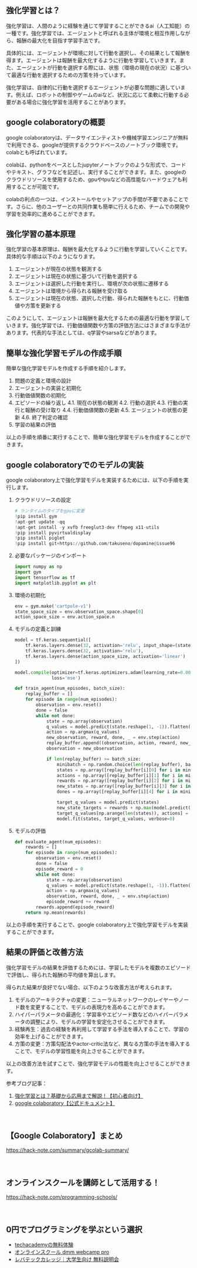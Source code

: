 <!--
title: 【google colaboratory】入門：強化学習の基礎と簡単なモデルの作成
tags: google,colaboratory,python
id: 
private: false
-->

## 強化学習とは？

強化学習は、人間のように経験を通じて学習することができるai（人工知能）の一種です。強化学習では、エージェントと呼ばれる主体が環境と相互作用しながら、報酬の最大化を目指す学習手法です。

具体的には、エージェントが環境に対して行動を選択し、その結果として報酬を得ます。エージェントは報酬を最大化するように行動を学習していきます。また、エージェントが行動を選択する際には、状態（環境の現在の状況）に基づいて最適な行動を選択するための方策を持っています。

強化学習は、自律的に行動を選択するエージェントが必要な問題に適しています。例えば、ロボットの制御やゲームのaiなど、状況に応じて柔軟に行動する必要がある場合に強化学習を活用することがあります。

## google colaboratoryの概要

google colaboratoryは、データサイエンティストや機械学習エンジニアが無料で利用できる、googleが提供するクラウドベースのノートブック環境です。colabとも呼ばれています。

colabは、pythonをベースとしたjupyterノートブックのような形式で、コードやテキスト、グラフなどを記述し、実行することができます。また、googleのクラウドリソースを使用するため、gpuやtpuなどの高性能なハードウェアも利用することが可能です。

colabの利点の一つは、インストールやセットアップの手間が不要であることです。さらに、他のユーザーとの共同作業も簡単に行えるため、チームでの開発や学習を効率的に進めることができます。

## 強化学習の基本原理

強化学習の基本原理は、報酬を最大化するように行動を学習していくことです。具体的な手順は以下のようになります。

1. エージェントが現在の状態を観測する
2. エージェントは現在の状態に基づいて行動を選択する
3. エージェントは選択した行動を実行し、環境が次の状態に遷移する
4. エージェントは環境から得られる報酬を受け取る
5. エージェントは現在の状態、選択した行動、得られた報酬をもとに、行動価値や方策を更新する

このようにして、エージェントは報酬を最大化するための最適な行動を学習していきます。強化学習では、行動価値関数や方策の評価方法にはさまざまな手法があります。代表的な手法としては、q学習やsarsaなどがあります。

## 簡単な強化学習モデルの作成手順

簡単な強化学習モデルを作成する手順を紹介します。

1. 問題の定義と環境の設計
2. エージェントの実装と初期化
3. 行動価値関数の初期化
4. エピソードの繰り返し
   4.1. 現在の状態の観測
   4.2. 行動の選択
   4.3. 行動の実行と報酬の受け取り
   4.4. 行動価値関数の更新
   4.5. エージェントの状態の更新
   4.6. 終了判定の確認
5. 学習の結果の評価

以上の手順を順番に実行することで、簡単な強化学習モデルを作成することができます。

## google colaboratoryでのモデルの実装

google colaboratory上で強化学習モデルを実装するためには、以下の手順を実行します。

1. クラウドリソースの設定
   ```python
   # ランタイムのタイプをgpuに変更
   !pip install gym
   !apt-get update -qq
   !apt-get install -y xvfb freeglut3-dev ffmpeg x11-utils
   !pip install pyvirtualdisplay
   !pip install piglet
   !pip install git+https://github.com/takuseno/dopamine@issue96
   ```

2. 必要なパッケージのインポート
   ```python
   import numpy as np
   import gym
   import tensorflow as tf
   import matplotlib.pyplot as plt
   ```

3. 環境の初期化
   ```python
   env = gym.make('cartpole-v1')
   state_space_size = env.observation_space.shape[0]
   action_space_size = env.action_space.n
   ```

4. モデルの定義と訓練
   ```python
   model = tf.keras.sequential([
       tf.keras.layers.dense(32, activation='relu', input_shape=(state_space_size,)),
       tf.keras.layers.dense(32, activation='relu'),
       tf.keras.layers.dense(action_space_size, activation='linear')
   ])

   model.compile(optimizer=tf.keras.optimizers.adam(learning_rate=0.001),
                 loss='mse')

   def train_agent(num_episodes, batch_size):
       replay_buffer = []
       for episode in range(num_episodes):
           observation = env.reset()
           done = false
           while not done:
               state = np.array(observation)
               q_values = model.predict(state.reshape(1, -1)).flatten()
               action = np.argmax(q_values)
               new_observation, reward, done, _ = env.step(action)
               replay_buffer.append((observation, action, reward, new_observation, done))
               observation = new_observation

               if len(replay_buffer) >= batch_size:
                   minibatch = np.random.choice(len(replay_buffer), batch_size, replace=false)
                   states = np.array([replay_buffer[i][0] for i in minibatch])
                   actions = np.array([replay_buffer[i][1] for i in minibatch])
                   rewards = np.array([replay_buffer[i][2] for i in minibatch])
                   new_states = np.array([replay_buffer[i][3] for i in minibatch])
                   dones = np.array([replay_buffer[i][4] for i in minibatch])

                   target_q_values = model.predict(states)
                   new_state_targets = rewards + np.max(model.predict(new_states), axis=1) * (1 - dones)
                   target_q_values[np.arange(len(states)), actions] = new_state_targets
                   model.fit(states, target_q_values, verbose=0)
   ```

5. モデルの評価
   ```python
   def evaluate_agent(num_episodes):
       rewards = []
       for episode in range(num_episodes):
           observation = env.reset()
           done = false
           episode_reward = 0
           while not done:
               state = np.array(observation)
               q_values = model.predict(state.reshape(1, -1)).flatten()
               action = np.argmax(q_values)
               observation, reward, done, _ = env.step(action)
               episode_reward += reward
           rewards.append(episode_reward)
       return np.mean(rewards)
   ```

以上の手順を実行することで、google colaboratory上で強化学習モデルを実装することができます。

## 結果の評価と改善方法

強化学習モデルの結果を評価するためには、学習したモデルを複数のエピソードで評価し、得られた報酬の平均値を算出します。

得られた結果が良好でない場合、以下のような改善方法が考えられます。

1. モデルのアーキテクチャの変更：ニューラルネットワークのレイヤーやノード数を変更することで、モデルの表現力を高めることができます。
2. ハイパーパラメータの最適化：学習率やエピソード数などのハイパーパラメータの調整により、モデルの学習を安定化させることができます。
3. 経験再生：過去の経験を再利用して学習する手法を導入することで、学習の効率を上げることができます。
4. 方策の変更：方策勾配法やactor-critic法など、異なる方策の手法を導入することで、モデルの学習性能を向上させることができます。

以上の改善方法を試すことで、強化学習モデルの性能を向上させることができます。

参考ブログ記事：
1. [強化学習とは？基礎から応用まで解説！【初心者向け】](https://qiita.com/k_song/items/1c8d176eb9ef51c61232)
2. [google colaboratory【公式ドキュメント】](https://colab.research.google.com/notebooks/intro.ipynb)

　

## 【Google Colaboratory】まとめ
https://hack-note.com/summary/gcolab-summary/

　

## オンラインスクールを講師として活用する！
https://hack-note.com/programming-schools/

　

## 0円でプログラミングを学ぶという選択
- [techacademyの無料体験](//af.moshimo.com/af/c/click?a_id=2612475&amp;p_id=1555&amp;pc_id=2816&amp;pl_id=22706&amp;url=https%3a%2f%2ftechacademy.jp%2fhtmlcss-trial%3futm_source%3dmoshimo%26utm_medium%3daffiliate%26utm_campaign%3dtextad)
- [オンラインスクール dmm webcamp pro](//af.moshimo.com/af/c/click?a_id=2612482&amp;p_id=1363&amp;pc_id=2297&amp;pl_id=39999&amp;guid=on)
- [レバテックカレッジ｜大学生向け 無料説明会](//af.moshimo.com/af/c/click?a_id=4071793&p_id=3198&pc_id=7488&pl_id=41848)

